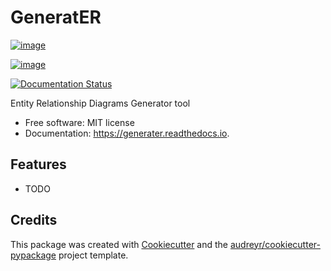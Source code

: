 # GeneratER

[![image](https://img.shields.io/pypi/v/generater.svg)](https://pypi.python.org/pypi/generater)

[![image](https://img.shields.io/travis/Devsoc-BPGC/generater.svg)](https://travis-ci.com/Devsoc-BPGC/generater)

[![Documentation
Status](https://readthedocs.org/projects/generater/badge/?version=latest)](https://generater.readthedocs.io/en/latest/?badge=latest)

Entity Relationship Diagrams Generator tool

  - Free software: MIT license
  - Documentation: <https://generater.readthedocs.io>.

## Features

  - TODO

## Credits

This package was created with
[Cookiecutter](https://github.com/audreyr/cookiecutter) and the
[audreyr/cookiecutter-pypackage](https://github.com/audreyr/cookiecutter-pypackage)
project template.